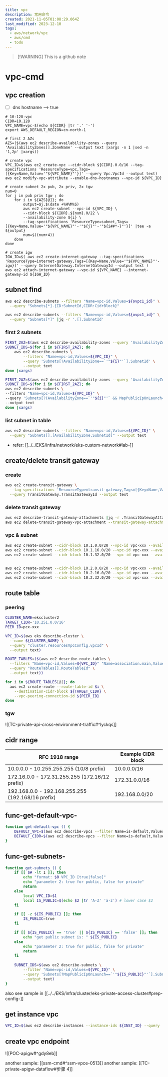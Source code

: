 ```yaml
---
title: vpc
description: 常用命令
created: 2021-11-05T01:08:29.064Z
last_modified: 2023-12-10
tags:
  - aws/network/vpc
  - aws/cmd
  - todo
---
```

> [!WARNING] This is a github note

# vpc-cmd
## vpc creation

- [ ] dns hostname --> true

```shell
# 10-128-vpc
CIDR=10.128
VPC_NAME=vpc-$(echo ${CIDR} |tr '.' '-')
export AWS_DEFAULT_REGION=cn-north-1

# first 2 AZs
AZS=($(aws ec2 describe-availability-zones --query 'AvailabilityZones[].ZoneName' --output text |xargs -n 1 |sed -n '1,2p' |xargs))

# create vpc
VPC_ID=$(aws ec2 create-vpc --cidr-block ${CIDR}.0.0/16 --tag-specifications 'ResourceType=vpc,Tags=[{Key=Name,Value='"${VPC_NAME}"'}]' --query Vpc.VpcId --output text)
aws ec2 modify-vpc-attribute --enable-dns-hostnames --vpc-id ${VPC_ID} 

# create subnet 2x pub, 2x priv, 2x tgw
num=0
for j in pub priv tgw ; do
    for i in ${AZS[@]}; do
        output=$j.$(date +%H%M%S)
        aws ec2 create-subnet --vpc-id ${VPC_ID} \
        --cidr-block ${CIDR}.${num}.0/22 \
        --availability-zone ${i} \
        --tag-specifications 'ResourceType=subnet,Tags=[{Key=Name,Value='"${VPC_NAME}"'-'"${j}"'-'"${i##*-}"'}]' |tee -a ${output}
        num=$((num+4))
    done
done

# create igw
IGW_ID=$( aws ec2 create-internet-gateway --tag-specifications 'ResourceType=internet-gateway,Tags=[{Key=Name,Value='"${VPC_NAME}"'-igw}]' --query InternetGateway.InternetGatewayId --output text )
aws ec2 attach-internet-gateway --vpc-id ${VPC_NAME} --internet-gateway-id ${IGW_ID}

```

## subnet find
```sh
aws ec2 describe-subnets --filters "Name=vpc-id,Values=${ovpc1_id}" \
  --query "Subnets[*].{ID:SubnetId,CIDR:CidrBlock}"

aws ec2 describe-subnets --filters "Name=vpc-id,Values=${ovpc1_id}" \
  --query "Subnets[*]" |jq -r '.[].SubnetId'

```

### first 2 subnets
```sh
FIRST_2AZ=$(aws ec2 describe-availability-zones --query 'AvailabilityZones[].ZoneName' --output text |awk '{print $1,$2}')
SUBNET_IDS=$(for i in ${FIRST_2AZ}; do 
    aws ec2 describe-subnets \
        --filters "Name=vpc-id,Values=${VPC_ID}" \
        --query 'Subnets[?AvailabilityZone==`'"${i}"'`].SubnetId' \
        --output text
done |xargs)
```

```sh
FIRST_2AZ=$(aws ec2 describe-availability-zones --query 'AvailabilityZones[].ZoneName' --output text |awk '{print $1,$2}')
SUBNET_IDS=$(for i in ${FIRST_2AZ}; do 
aws ec2 describe-subnets \
--filters "Name=vpc-id,Values=${VPC_ID}" \
--query 'Subnets[?(AvailabilityZone==`'"${i}"'` && MapPublicIpOnLaunch==`true`)].SubnetId' \
--output text
done |xargs)
```

### list subnet in table
```sh
aws ec2 describe-subnets --filters "Name=vpc-id,Values=${VPC_ID}" \
  --query "Subnets[].[AvailabilityZone,SubnetId]" --output text

```
- refer: [[../../EKS/infra/network/eks-custom-network#lab-]]

## create/delete transit gateway
### create
```sh
aws ec2 create-transit-gateway \
  --tag-specifications 'ResourceType=transit-gateway,Tags=[{Key=Name,Value=otgw1}]' \
  --query TransitGateway.TransitGatewayId --output text
```

### delete transit gateway
```sh
aws ec2 describe-transit-gateway-attachments |jq -r .TransitGatewayAttachments[].TransitGatewayAttachmentId
aws ec2 delete-transit-gateway-vpc-attachment --transit-gateway-attachment-id tgw-attach-012c31682d0c11f22
```

### vpc & subnet
```sh
aws ec2 create-subnet --cidr-block 10.1.0.0/20 --vpc-id vpc-xxx --availability-zone-id cnnw1-az1
aws ec2 create-subnet --cidr-block 10.1.16.0/20 --vpc-id vpc-xxx --availability-zone-id cnnw1-az2
aws ec2 create-subnet --cidr-block 10.1.32.0/20 --vpc-id vpc-xxx --availability-zone-id cnnw1-az3


aws ec2 create-subnet --cidr-block 10.2.0.0/20 --vpc-id vpc-xxx --availability-zone-id cnnw1-az1
aws ec2 create-subnet --cidr-block 10.2.16.0/20 --vpc-id vpc-xxx --availability-zone-id cnnw1-az2
aws ec2 create-subnet --cidr-block 10.2.32.0/20 --vpc-id vpc-xxx --availability-zone-id cnnw1-az3

```


## route table 
### peering
```sh
CLUSTER_NAME=ekscluster2
TARGET_CIDR='10.251.0.0/16'
PEER_ID=pcx-xxx

VPC_ID=$(aws eks describe-cluster \
  --name ${CLUSTER_NAME} \
  --query "cluster.resourcesVpcConfig.vpcId" \
  --output text)

ROUTE_TABLES=($(aws ec2 describe-route-tables \
  --filters "Name=vpc-id,Values=${VPC_ID}" "Name=association.main,Values=false" \
  --query "RouteTables[].RouteTableId" \
  --output text))

for i in ${ROUTE_TABLES[@]}; do
  aws ec2 create-route --route-table-id $i \
    --destination-cidr-block ${TARGET_CIDR} \
    --vpc-peering-connection-id ${PEER_ID}
done

```

### tgw

![[TC-private-api-cross-environment-traffic#^lyckqs]]

## cidr range
| RFC 1918 range                                    | Example CIDR block |
| ------------------------------------------------- | ------------------ |
| 10.0.0.0 - 10.255.255.255 (10/8 prefix)           | 10.0.0.0/16        |
| 172.16.0.0 - 172.31.255.255 (172.16/12 prefix)    | 172.31.0.0/16      |
| 192.168.0.0 - 192.168.255.255 (192.168/16 prefix) | 192.168.0.0/20     | 


## func-get-default-vpc-
```sh title="func-get-default-vpc"
function get-default-vpc () {
    DEFAULT_VPC=$(aws ec2 describe-vpcs --filter Name=is-default,Values=true --query 'Vpcs[0].VpcId' --output text)
    DEFAULT_CIDR=$(aws ec2 describe-vpcs --filter Name=is-default,Values=true --query 'Vpcs[0].CidrBlock' --output text)
}
```

## func-get-subnets-
```sh title="func-get-subnets"
function get-subnets () {
    if [[ $# -lt 1 ]]; then
        echo "format: $0 VPC_ID [true|false]"
        echo "parameter 2: true for public, false for private"
        return
    else
        local VPC_ID=$1
        local IS_PUBLIC=$(echo $2 |tr 'A-Z' 'a-z') # lower case $2
    fi

    if [[ -z ${IS_PUBLIC} ]]; then
        IS_PUBLIC=true
    fi

    if [[ ${IS_PUBLIC} == 'true' || ${IS_PUBLIC} == 'false' ]]; then
        echo "get public subnet is: " ${IS_PUBLIC}
    else
        echo "parameter 2: true for public, false for private"
        return
    fi
    
    SUBNET_IDS=$(aws ec2 describe-subnets \
        --filter "Name=vpc-id,Values=${VPC_ID}" \
        --query 'Subnets[?MapPublicIpOnLaunch==`'"${IS_PUBLIC}"'`].SubnetId' \
        --output text)
}
```

also see sample in [[../../EKS/infra/cluster/eks-private-access-cluster#prep-config-]]

## get instance vpc
```sh
VPC_ID=$(aws ec2 describe-instances --instance-ids ${INST_ID} --query 'Reservations[0].Instances[0].VpcId' --output text)
```

## create vpc endpoint
![[POC-apigw#^gdy8eb]]


another sample: [[ssm-cmd#^ssm-vpce-0513]]
another sample: [[TC-private-apigw-dataflow#步骤 4]]

